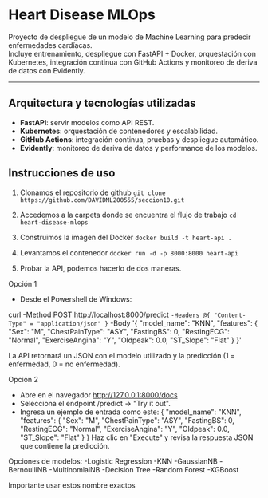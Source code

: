 # Heart Disease MLOps

Proyecto de despliegue de un modelo de Machine Learning para predecir enfermedades cardíacas.  
Incluye entrenamiento, despliegue con FastAPI + Docker, orquestación con Kubernetes, integración continua con GitHub Actions y monitoreo de deriva de datos con Evidently.

---

## Arquitectura y tecnologías utilizadas

- **FastAPI**: servir modelos como API REST.
- **Kubernetes**: orquestación de contenedores y escalabilidad.
- **GitHub Actions**: integración continua, pruebas y despliegue automático.
- **Evidently**: monitoreo de deriva de datos y performance de los modelos.

## Instrucciones de uso

1. Clonamos el repositorio de github
`git clone https://github.com/DAVIDML200555/seccion10.git`

2. Accedemos a la carpeta donde se encuentra el flujo de trabajo 
`cd heart-disease-mlops`

3. Construimos la imagen del Docker
`docker build -t heart-api .`

4. Levantamos el contenedor
`docker run -d -p 8000:8000 heart-api`

5. Probar la API, podemos hacerlo de dos maneras.

Opción 1
- Desde el Powershell de Windows: 

curl -Method POST http://localhost:8000/predict `
     -Headers @{ "Content-Type" = "application/json" } `
     -Body '{
       "model_name": "KNN",
       "features": {
         "Sex": "M",
         "ChestPainType": "ASY",
         "FastingBS": 0,
         "RestingECG": "Normal",
         "ExerciseAngina": "Y",
         "Oldpeak": 0.0,
         "ST_Slope": "Flat"
       }
     }'

La API retornará un JSON con el modelo utilizado y la predicción (1 = enfermedad, 0 = no enfermedad).

Opción 2
- Abre en el navegador http://127.0.0.1:8000/docs
- Selecciona el endpoint /predict → "Try it out".
- Ingresa un ejemplo de entrada como este:
{
    "model_name": "KNN",
    "features": {
        "Sex": "M",
        "ChestPainType": "ASY",
        "FastingBS": 0,
        "RestingECG": "Normal",
        "ExerciseAngina": "Y",
        "Oldpeak": 0.0,
        "ST_Slope": "Flat"
    } 
}
Haz clic en "Execute" y revisa la respuesta JSON que contiene la predicción.

Opciones de modelos:
-Logistic Regression
-KNN
-GaussianNB
-BernoulliNB
-MultinomialNB
-Decision Tree
-Random Forest
-XGBoost

Importante usar estos nombre exactos